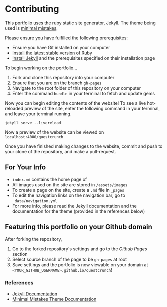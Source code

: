 # Contributing

This portfolio uses the ruby static site generator, Jekyll. 
The theme being used is [minimal mistakes](https://mmistakes.github.io/minimal-mistakes/docs/quick-start-guide/).

Please ensure you have fulfilled the following prerequisites: 
- Ensure you have Git installed on your computer
- [Install the latest stable version of Ruby](https://www.ruby-lang.org/en/documentation/installation/)
- [Install Jekyll](https://jekyllrb.com/docs/installation/) and the prerequisites specified on their installation page

To begin working on the portfolio... 
1. Fork and clone this repository into your computer
2. Ensure that you are on the branch `gh-pages`
3. Navigate to the root folder of this repository on your computer
4. Enter the command `bundle` in your terminal to fetch and update gems

Now you can begin editing the contents of the website! To see a live hot-reloaded preview of the site, enter the following command in your terminal, 
and leave your terminal running.
```
jekyll serve --livereload
```
Now a preview of the website can be viewed on `localhost:4000/questcrunch`

Once you have finished making changes to the website, commit and push to your clone of the repository, and make a pull-request. 

## For Your Info
- `index.md` contains the home page of
- All images used on the site are stored in `/assets/images`
- To create a page on the site, create a `.md` file in `_pages`
- To edit the navigation links on the navigation bar, go to `_data/navigation.yml`
- For more info, please read the Jekyll documentation and the documentation for the theme (provided in the references below)

## Featuring this portfolio on your Github domain
After forking the repository, 
1. Go to the forked repository's settings and go to the *Github Pages* section
2. Select source branch of the page to be `gh-pages` at root
3. Save settings and the portfolio is now viewable on your domain at `<YOUR_GITHUB_USERNAME>.github.io/questcrunch`!

### References
- [Jekyll Documentation]()
- [Minimal Mistakes Theme Documentation](https://mmistakes.github.io/minimal-mistakes/docs/quick-start-guide/)

